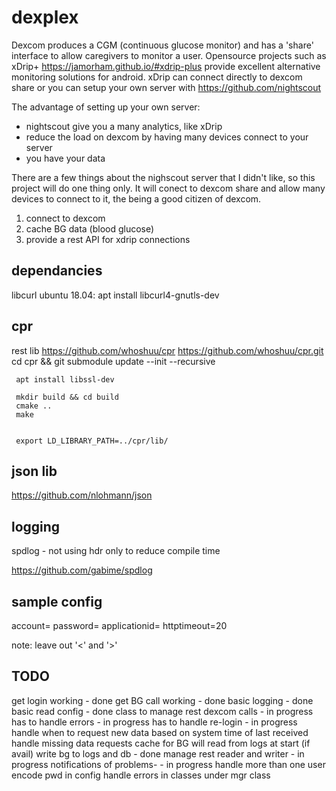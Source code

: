 # dexplex
Dexcom produces a CGM (continuous glucose monitor) and has a 'share' interface to allow caregivers to monitor a user.
Opensource projects such as xDrip+ https://jamorham.github.io/#xdrip-plus provide excellent alternative monitoring solutions for android.  xDrip can connect directly to dexcom share or you can setup your own server with https://github.com/nightscout

The advantage of setting up your own server:
* nightscout give you a many analytics, like xDrip
* reduce the load on dexcom by having many devices connect to your server
* you have your data

There are a few things about the nighscout server that I didn't like, so this project will do one thing only.  It will conect to dexcom share and allow many devices to connect to it, the being a good citizen of dexcom.

1. connect to dexcom
2. cache BG data (blood glucose)
3. provide a rest API for xdrip connections



 dependancies
 ----------------
 libcurl
  ubuntu 18.04: apt install libcurl4-gnutls-dev 

  cpr
  ----------------------------------
  rest lib
     https://github.com/whoshuu/cpr
     https://github.com/whoshuu/cpr.git
     cd cpr && git submodule update --init --recursive

     apt install libssl-dev

     mkdir build && cd build
     cmake ..
     make
     

     export LD_LIBRARY_PATH=../cpr/lib/

  json lib
  -------------------------------------
  https://github.com/nlohmann/json


  logging
  -------------------------------------
  spdlog - not using hdr only to reduce compile time

  https://github.com/gabime/spdlog

sample config
-----------------------
account=<your account login>
password=<account pwd>
applicationid=<app id>
httptimeout=20

note: leave out '<' and '>'


TODO
------------------------------------
get login working - done
get BG call working - done
basic logging - done
basic read config - done
class to manage rest dexcom calls - in progress
 has to handle errors - in progress
 has to handle re-login  - in progress
 handle when to request new data based on system time of last received
 handle missing data requests
cache for BG
 will read from logs at start (if avail)
write bg to logs and db - done
manage rest reader and writer - in progress
notifications of problems- - in progress
handle more than one user
encode pwd in config
handle errors in classes under mgr class


